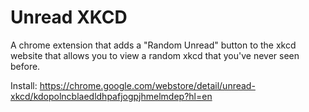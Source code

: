 # Unread XKCD

A chrome extension that adds a "Random Unread" button to the xkcd website that allows you to view a random xkcd that you've never seen before.

Install: https://chrome.google.com/webstore/detail/unread-xkcd/kdopolncblaedldhpafjogpjhmelmdep?hl=en
